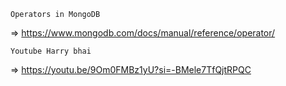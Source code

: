 

    Operators in MongoDB 

 => https://www.mongodb.com/docs/manual/reference/operator/



    Youtube Harry bhai 

=> https://youtu.be/9Om0FMBz1yU?si=-BMele7TfQjtRPQC
